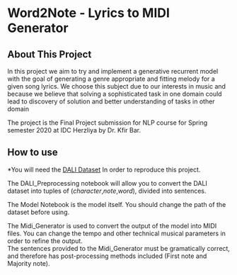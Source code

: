 # Word2Note - Lyrics to MIDI Generator

## About This Project

In this project we aim to try and implement a generative recurrent model with the goal of generating a genre
appropriate and fitting melody for a given song lyrics. We choose this subject due to our interests in music
and because we believe that solving a sophisticated task in one domain could lead to discovery of solution
and better understanding of tasks in other domain

The project is the Final Project submission for NLP course for Spring semester 2020 at IDC Herzliya by Dr. Kfir Bar.

## How to use

*You will need the [DALI Dataset](https://github.com/gabolsgabs/DALI) In order to reproduce this project.

The DALI_Preprocessing notebook will allow you to convert the DALI dataset into tuples of (_character_,_note_,_word_), divided into sentences.

The Model Notebook is the model itself. You should change the path of the dataset before using.

The Midi_Generator is used to convert the output of the model into MIDI files. You can change the tempo and other technical musical parameters in order to refine the output.  
The sentences provided to the Midi_Generator must be gramatically correct, and therefore has post-processing methods included (First note and Majority note).